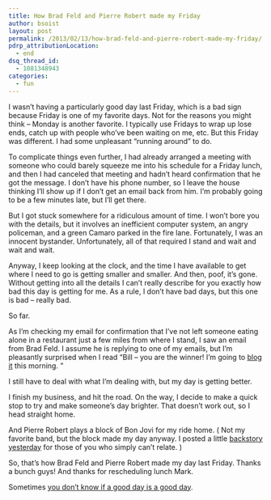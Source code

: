 ```yaml
---
title: How Brad Feld and Pierre Robert made my Friday
author: bsoist
layout: post
permalink: /2013/02/13/how-brad-feld-and-pierre-robert-made-my-friday/
pdrp_attributionLocation:
  - end
dsq_thread_id:
  - 1081348943
categories:
  - fun
---
```

I wasn’t having a particularly good day last Friday, which is a bad sign because Friday is one of my favorite days. Not for the reasons you might think &#8211; Monday is another favorite. I typically use Fridays to wrap up lose ends, catch up with people who’ve been waiting on me, etc. But this Friday was different. I had some unpleasant “running around” to do.

To complicate things even further, I had already arranged a meeting with someone who could barely squeeze me into his schedule for a Friday lunch, and then I had canceled that meeting and hadn’t heard confirmation that he got the message. I don’t have his phone number, so I leave the house thinking I’ll show up if I don’t get an email back from him. I’m probably going to be a few minutes late, but I’ll get there.

But I got stuck somewhere for a ridiculous amount of time. I won’t bore you with the details, but it involves an inefficient computer system, an angry policeman, and a green Camaro parked in the fire lane. Fortunately, I was an innocent bystander. Unfortunately, all of that required I stand and wait and wait and wait.

Anyway, I keep looking at the clock, and the time I have available to get where I need to go is getting smaller and smaller. And then, poof, it’s gone. Without getting into all the details I can’t really describe for you exactly how bad this day is getting for me. As a rule, I don’t have bad days, but this one is bad &#8211; really bad.

So far.

As I’m checking my email for confirmation that I’ve not left someone eating alone in a restaurant just a few miles from where I stand, I saw an email from Brad Feld. I assume he is replying to one of my emails, but I’m pleasantly surprised when I read “Bill &#8211; you are the winner! I’m going to [blog it][1] this morning. ”

I still have to deal with what I’m dealing with, but my day is getting better.

I finish my business, and hit the road. On the way, I decide to make a quick stop to try and make someone’s day brighter. That doesn’t work out, so I head straight home.

And Pierre Robert plays a block of Bon Jovi for my ride home. ( Not my favorite band, but the block made my day anyway. I posted a little [backstory yesterday][2] for those of you who simply can’t relate. )

So, that’s how Brad Feld and Pierre Robert made my day last Friday. Thanks a bunch guys! And thanks for rescheduling lunch Mark.

Sometimes [you don&#8217;t know if a good day is a good day][3].

 [1]: http://www.feld.com/wp/archives/2013/02/the-winners-of-the-startup-life-win-a-dinner.html
 [2]: /2013/02/12/hair-metal-mondays-tuesday-edition/
 [3]: http://www.alearningaday.com/2013/02/you-don-know-if-good-day-is-good-day.html
